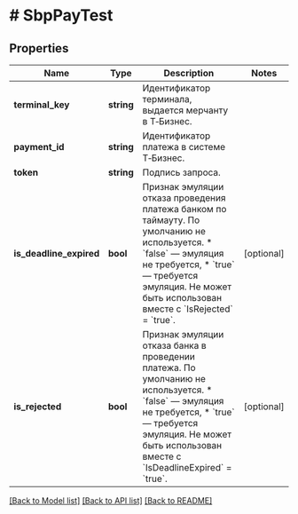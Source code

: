 # # SbpPayTest

## Properties

Name | Type | Description | Notes
------------ | ------------- | ------------- | -------------
**terminal_key** | **string** | Идентификатор терминала, выдается мерчанту в Т‑Бизнес. |
**payment_id** | **string** | Идентификатор платежа в системе Т‑Бизнес. |
**token** | **string** | Подпись запроса. |
**is_deadline_expired** | **bool** | Признак эмуляции отказа проведения платежа банком по таймауту. По умолчанию не используется. * &#x60;false&#x60; — эмуляция не требуется, * &#x60;true&#x60; — требуется эмуляция. Не может быть использован вместе с &#x60;IsRejected&#x60; &#x3D; &#x60;true&#x60;. | [optional]
**is_rejected** | **bool** | Признак эмуляции отказа банка в проведении платежа. По умолчанию не используется. * &#x60;false&#x60; — эмуляция не требуется, * &#x60;true&#x60; — требуется эмуляция. Не может быть использован вместе с &#x60;IsDeadlineExpired&#x60; &#x3D; &#x60;true&#x60;. | [optional]

[[Back to Model list]](../../README.md#models) [[Back to API list]](../../README.md#endpoints) [[Back to README]](../../README.md)
